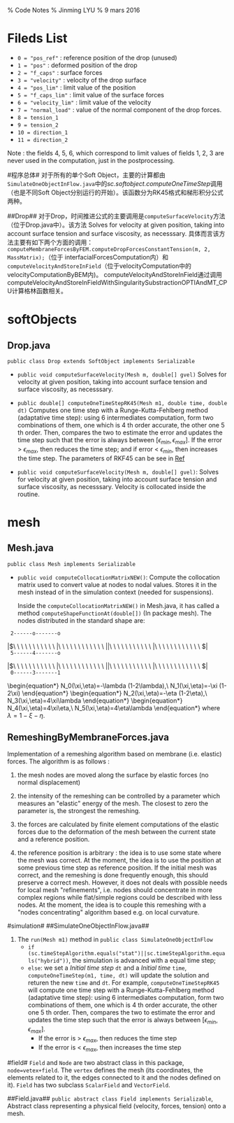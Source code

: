 % Code Notes
% Jinming LYU
% 9 mars 2016

# Fileds List #
- `0 = "pos_ref"` : reference position of the drop (unused)
- `1 = "pos"` : deformed position of the drop
- `2 = "f_caps"` : surface forces
- `3 = "velocity"` : velocity of the drop surface
- `4 = "pos_lim"` : limit value of the position
- `5 = "f_caps_lim"` : limit value of the surface forces
- `6 = "velocity_lim"` : limit value of the velocity
- `7 = "normal_load"` : value of the normal component of the drop forces.
- `8 = tension_1`
- `9 = tension_2`
- `10 = direction_1`
- `11 = direction_2`

Note : the fields 4, 5, 6, which correspond to limit values of fields 1, 2, 3 are never used in the computation, just in the postprocessing.

#程序总体#
对于所有的单个Soft Object，主要的计算都由`SimulateOneObjectInFlow.java`中的*sc.softobject.computeOneTimeStep*调用
（也是不同Soft Object分别运行的开始）。该函数分为RK45格式和梯形积分公式两种。

##Drop##
对于Drop，时间推进公式的主要调用是`computeSurfaceVelocity`方法（位于Drop.java中）。该方法
Solves for velocity at given position, taking into account surface tension and surface viscosity, as necesssary.
具体而言该方法主要有如下两个方面的调用：`computeMembraneForcesByFEM.computeDropForcesConstantTension(m, 2, MassMatrix);`（位于
interfacialForcesComputation内）和`computeVelocityAndStoreInField`（位于velocityComputation中的velocityComputationByBEM内)。
computeVelocityAndStoreInField通过调用computeVelocityAndStoreInFieldWithSingularitySubstractionOPTIAndMT_CPU计算格林函数相关。



# softObjects #
## Drop.java ##
`public class Drop extends SoftObject implements Serializable`

- `public void computeSurfaceVelocity(Mesh m, double[] gvel)`
   Solves for velocity at given position, taking into account surface tension and surface viscosity, as necesssary.

- `public double[] computeOneTimeStepRK45(Mesh m1, double time, double dt)`
  Computes one time step with a Runge-Kutta-Fehlberg method (adaptative time step): using 6 intermediates computation, 
  form two combinations of them, one which is 4 th order accurate, the other one 5 th order. 
  Then, compares the two to estimate the error and updates the time step such that the error is always 
  between $[\epsilon_{min},\epsilon_{max}]$. If the error > $\epsilon_{max}$, then reduces the time step; and if 
  error < $\epsilon_{min}$, then increases the time step. The parameters of RKF45 can be see in [Ref](./ref/RKF45.pdf)

- `public void computeSurfaceVelocity(Mesh m, double[] gvel)`: Solves for velocity at given position, taking into account 
  surface tension and surface viscosity, as necesssary.  Velocity is collocated inside the routine.

# mesh #
## Mesh.java ##
`public class Mesh implements Serializable`

- `public void computeCollocationMatrixNEW()`: Compute the collocation matrix used to convert value at nodes to nodal values.
  Stores it in the mesh instead of in the simulation context (needed for suspensions).

  Inside the `computeCollocationMatrixNEW()` in Mesh.java, it has called a method `computeShapeFunctionAt(double[])` (In package mesh). 
  The nodes distributed in the standard shape are: 

`  2------o-------o   `

  |$\ \ \ \ \ \ \ \ \ \ \ $|$\ \ \ \ \ \ \ \ \ \ \ \ $|   
  |$\ \ \ \ \ \ \ \ \ \ \ $|$\ \ \ \ \ \ \ \ \ \ \ \ $|   
`  5------4-------o   `

  |$\ \ \ \ \ \ \ \ \ \ \ $|$\ \ \ \ \ \ \ \ \ \ \ \ $|   
  |$\ \ \ \ \ \ \ \ \ \ \ $|$\ \ \ \ \ \ \ \ \ \ \ \ $|   
`  0------3-------1   `

 \begin{equation*}
   N_0(\xi,\eta)=-\lambda (1-2\lambda),\ N_1(\xi,\eta)=-\xi (1-2\xi)
 \end{equation*}
 \begin{equation*}
   N_2(\xi,\eta)=-\eta (1-2\eta),\ N_3(\xi,\eta)=4\xi\lambda
 \end{equation*}
 \begin{equation*}
   N_4(\xi,\eta)=4\xi\eta,\ N_5(\xi,\eta)=4\eta\lambda
 \end{equation*}
 where $\lambda=1-\xi-\eta$.

## RemeshingByMembraneForces.java ##
Implementation of a remeshing algorithm based on membrane (i.e. elastic) forces.
The algorithm is as follows :

1. the mesh nodes are moved along the surface by elastic forces (no normal displacement)

2. the intensity of the remeshing can be controlled by a parameter which measures an "elastic" energy of the mesh. 
   The closest to zero the parameter is, the strongest the remeshing.

3. the forces are calculated by finite element computations of the elastic forces due to the deformation of the mesh
   between the current state and a reference position.

4. the reference position is arbitrary : the idea is to use some state where the mesh was correct. At the moment,
   the idea is to use the position at some previous time step as reference position. If the initial mesh was correct,
   and the remeshing is done frequently enough, this should preserve a correct mesh. However, it does not deals with
   possible needs for local mesh "refinements", i.e. nodes should concentrate in more complex regions while flat/simple
   regions could be described with less nodes. At the moment, the idea is to couple this remeshing with a "nodes concentrating" 
   algorithm based e.g. on local curvature.


#simulation#
##SimulateOneObjectInFlow.java##
1. The `run(Mesh m1)` method in `public class SimulateOneObjectInFlow`
    - `if (sc.timeStepAlgorithm.equals("stat")||sc.timeStepAlgorithm.equals("hybrid"))`, the simulation is advanced 
      with a equal time step;
    - `else`: we set a *Initial time step* `dt` and a *Initial time* `time`, `computeOneTimeStep(m1, time, dt)` will update
      the solution and returen the new `time` and `dt`.
      For example, `computeOneTimeStepRK45` will compute one time step with a Runge-Kutta-Fehlberg method (adaptative time step):
      using 6 intermediates computation, form two combinations of them, one which is
      4 th order accurate, the other one 5 th order. Then, compares the two to estimate the error
      and updates the time step such that the error is always between $[\epsilon_{min},\epsilon_{max}]$.
        - If the error is > $\epsilon_{max}$, then reduces the time step
        - If the error is < $\epsilon_{max}$, then increases the time step


#field#
`Field` and `Node` are two abstract class in this package, `node=vetex+field`. The `vertex` defines the mesh (its coordinates,
 the elements related to it, the edges connected to it and the nodes defined on it). `Field` has two subclass `ScalarField` 
 and `VectorField`.

##Field.java##
`public abstract class Field implements Serializable`, Abstract class representing a physical field (velocity, forces, tension) onto a mesh.

